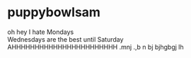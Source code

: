 # puppybowlsam
oh hey
I hate Mondays<br>
Wednesdays are the best until Saturday
AHHHHHHHHHHHHHHHHHHHHHHH .mnj .,b n bj bjhgbgj lh